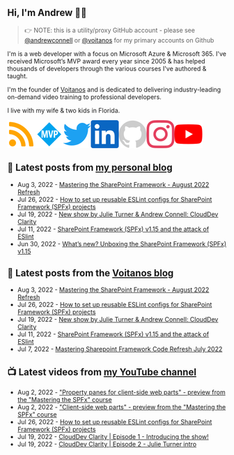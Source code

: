 ## Hi, I'm Andrew 👋🏼

> 👉 NOTE: this is a utility/proxy GitHub account - please see [@andrewconnell](/andrewconnell) or [@voitanos](/voitanos) for my primary accounts on Github

I'm is a web developer with a focus on Microsoft Azure & Microsoft 365. I've received Microsoft’s MVP award every year since 2005 & has helped thousands of developers through the various courses I've authored & taught.

I'm the founder of [Voitanos](https://www.voitanos.io) and is dedicated to delivering industry-leading on-demand video training to professional developers.

I live with my wife & two kids in Florida.

[![](./images/rss.svg)](https://www.andrewconnell.com)[![](./images/mvp.svg)](https://mvp.microsoft.com/en-us/PublicProfile/21083?fullName=Andrew%20Connell)[![](./images/twitter.svg)](https://www.twitter.com/andrewconnell)[![](./images/linkedin.svg)](https://www.linkedin.com/in/andrewconnell)[![](./images/github.svg)](https://www.github.com/andrewconnell)[![](./images/instagram.svg)](https://www.instagram.com/andrewconnell1)[![](./images/youtube.svg)](https://www.youtube.com/voitanosio)

## 📘 Latest posts from [my personal blog](https://www.andrewconnell.com)
<!-- MYBLOG-POST-LIST:START -->
- Aug 3, 2022 - [Mastering the SharePoint Framework - August 2022 Refresh](https://www.andrewconnell.com/blog/mastering-sharepoint-framework-august-2022-webparts-property-panes/)
- Jul 26, 2022 - [How to set up reusable ESLint configs for SharePoint Framework &lpar;SPFx&rpar; projects](https://www.andrewconnell.com/blog/sharepoint-framework-spfx-reusable-eslint-configurations/)
- Jul 19, 2022 - [New show by Julie Turner &amp; Andrew Connell: CloudDev Clarity](https://www.andrewconnell.com/blog/introducing-new-show-clouddev-clarity/)
- Jul 11, 2022 - [SharePoint Framework &lpar;SPFx&rpar; v1.15 and the attack of ESlint](https://www.andrewconnell.com/blog/sharepoint-framework-v1.15-and-the-attack-of-eslint/)
- Jun 30, 2022 - [What’s new? Unboxing the SharePoint Framework &lpar;SPFx&rpar; v1.15](https://www.andrewconnell.com/blog/sharepoint-framework-v1-15-whats-in-latest-update-of-spfx/)<!-- MYBLOG-POST-LIST:END -->

## 📙 Latest posts from the [Voitanos blog](https://www.voitanos.io/blog)
<!-- VOITANOSBLOG-POST-LIST:START -->
- Aug 3, 2022 - [Mastering the SharePoint Framework - August 2022 Refresh](https://www.voitanos.io/blog/mastering-sharepoint-framework-august-2022-webparts-property-panes/)
- Jul 26, 2022 - [How to set up reusable ESLint configs for SharePoint Framework &lpar;SPFx&rpar; projects](https://www.voitanos.io/blog/sharepoint-framework-spfx-reusable-eslint-configurations/)
- Jul 19, 2022 - [New show by Julie Turner &amp; Andrew Connell: CloudDev Clarity](https://www.voitanos.io/blog/introducing-new-show-clouddev-clarity/)
- Jul 11, 2022 - [SharePoint Framework &lpar;SPFx&rpar; v1.15 and the attack of ESlint](https://www.voitanos.io/blog/sharepoint-framework-v1.15-and-the-attack-of-eslint/)
- Jul 7, 2022 - [Mastering Sharepoint Framework Code Refresh July 2022](https://www.voitanos.io/blog/mastering-sharepoint-framework-code-refresh-july-2022/)<!-- VOITANOSBLOG-POST-LIST:END -->

## 📺 Latest videos from [my YouTube channel](https://www.youtube.com/voitanosio)
<!-- VOITANOSYOUTUBE-POST-LIST:START -->
- Aug 2, 2022 - [&quot;Property panes for client-side web parts&quot; - preview from the &quot;Mastering the SPFx&quot; course](https://www.youtube.com/watch?v=05gpWMmTIu4)
- Aug 2, 2022 - [&quot;Client-side web parts&quot; - preview from the &quot;Mastering the SPFx&quot; course](https://www.youtube.com/watch?v=1soUa0Ke4cc)
- Jul 26, 2022 - [How to set up reusable ESLint configs for SharePoint Framework &lpar;SPFx&rpar; projects](https://www.youtube.com/watch?v=PoogTL4kCZY)
- Jul 19, 2022 - [CloudDev Clarity | Episode 1 - Introducing the show!](https://www.youtube.com/watch?v=rkcnqNoFQYw)
- Jul 19, 2022 - [CloudDev Clarity | Episode 2 - Julie Turner intro](https://www.youtube.com/watch?v=gM-WPxvT1lo)<!-- VOITANOSYOUTUBE-POST-LIST:END -->
